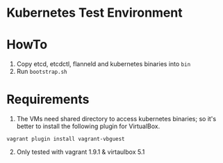 Kubernetes Test Environment
=

HowTo
==

1. Copy etcd, etcdctl, flanneld and kubernetes binaries into `bin`
2. Run `bootstrap.sh`


Requirements
==

1. The VMs need shared directory to access kubernetes binaries; so it's better to install the following plugin for VirtualBox.

```
vagrant plugin install vagrant-vbguest
```

2. Only tested with vagrant 1.9.1 & virtaulbox 5.1

